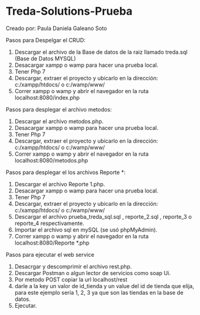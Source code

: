 # Treda-Solutions-Prueba
Creado por: Paula Daniela Galeano Soto

Pasos para Despelgar el CRUD:

1. Descargar el archivo de la Base de datos de la raiz llamado treda.sql (Base de Datos MYSQL)
2. Desacargar xampp o wamp para hacer una prueba local.
3. Tener Php 7
4. Descargar, extraer el proyecto y ubicarlo en la dirección: c:/xampp/htdocs/ o c:/wamp/www/
5. Correr xampp o wamp y abrir el navegador en la ruta localhost:8080/index.php


Pasos para desplegar el archivo metodos:
1. Descargar el archivo metodos.php.
2. Desacargar xampp o wamp para hacer una prueba local.
3. Tener Php 7
4. Descargar, extraer el proyecto y ubicarlo en la dirección: c:/xampp/htdocs/ o c:/wamp/www/
5. Correr xampp o wamp y abrir el navegador en la ruta localhost:8080/metodos.php

Pasos para desplegar el los archivos Reporte *:
1. Descargar el archivo  Reporte 1.php.
2. Desacargar xampp o wamp para hacer una prueba local.
3. Tener Php 7
4. Descargar, extraer el proyecto y ubicarlo en la dirección: c:/xampp/htdocs/ o c:/wamp/www/
5. Descargar el archivo prueba_treda_sql.sql , reporte_2.sql , reporte_3 o reporte_4 respectivamente.
6. Importar el archivo sql en mySQL (se usó phpMyAdmin).
7. Correr xampp o wamp y abrir el navegador en la ruta localhost:8080/Reporte *.php


Pasos para ejecutar el web service
1. Desacrgar y descomprimir el archivo rest.php.
2. Descargar Postman o algun lector de servicios como soap Ui.
3. Por metodo POST copiar la url localhost/rest
4. darle a la key un valor de id_tienda y un value del id de tienda que elija, para este ejemplo sería 1, 2, 3 ya que son las tiendas en la base de datos.
5. Ejecutar.

